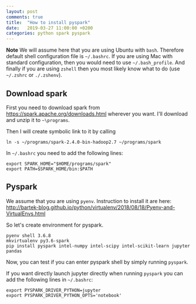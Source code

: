 ```yaml
---
layout: post
comments: true
title:  "How to install pyspark"
date:   2019-03-27 11:00:00 +0200
categories: python spark pyspark
---
```



__Note__ We will assume here that you are using Ubuntu with `bash`. Therefore default shell
configuration file is `~/.bashrc`. If you are using Mac with standard configuration, then you would
need to use `~/.bash_profile`. And finally if you are using `zshell` then you most likely know what
to do (use `~/.zshrc` or `./.zshenv`).

## Download spark

First you need to download spark from 
<https://spark.apache.org/downloads.html>
wherever you want. I'll download and unzip it to `~\programs`.

Then I will create symbolic link to it by calling 

``` shell
ln -s ~/programs/spark-2.4.0-bin-hadoop2.7 ~/programs/spark
```

In `~/.bashrc` you need to add the following lines:

``` shell
export SPARK_HOME="$HOME/programs/spark"
export PATH=$SPARK_HOME/bin:$PATH
```

## Pyspark

We assume that you are using `pyenv`. Instruction to install it are here:
<http://bartek-blog.github.io/python/virtualenv/2018/08/18/Pyenv-and-VirtualEnvs.html>

So let's create environment for pyspark.

``` shell
pyenv shell 3.6.8
mkvirtualenv py3.6-spark
pip install pyspark intel-numpy	intel-scipy intel-scikit-learn jupyter pandas
```

Now, you can test if you can enter pyspark shell by simply running `pyspark`.


If you want directly launch jupyter directly when running `pyspark` you can add the following lines
in `~/.bashrc`:

``` shell
export PYSPARK_DRIVER_PYTHON=jupyter
export PYSPARK_DRIVER_PYTHON_OPTS='notebook'
```

